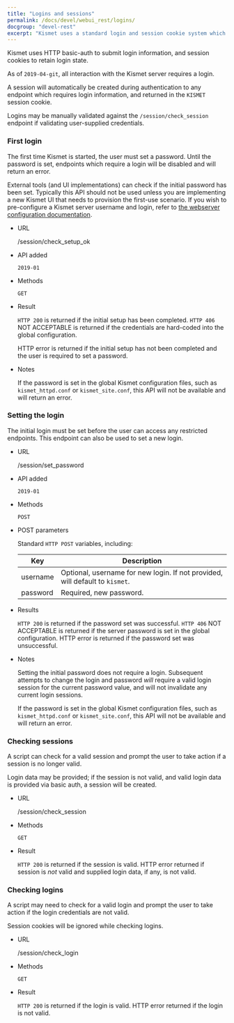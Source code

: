 ```yaml
---
title: "Logins and sessions"
permalink: /docs/devel/webui_rest/logins/
docgroup: "devel-rest"
excerpt: "Kismet uses a standard login and session cookie system which is easily supported by most HTTP libraries."
---
```


Kismet uses HTTP basic-auth to submit login information, and session cookies to retain login state.  

As of `2019-04-git`, all interaction with the Kismet server requires a login.

A session will automatically be created during authentication to any endpoint which requires login information, and returned in the `KISMET` session cookie.

Logins may be manually validated against the `/session/check_session` endpoint if validating user-supplied credentials.

### First login
The first time Kismet is started, the user must set a password.  Until the password is set, endpoints which require a login will be disabled and will return an error.

External tools (and UI implementations) can check if the initial password has been set.  Typically this API should not be used unless you are implementing a new Kismet UI that needs to provision the first-use scenario.  If you wish to pre-configure a Kismet server username and login, refer to [the webserver configuration documentation](/docs/readme/webserver).

* URL 

    /session/check_setup_ok

* API added

    `2019-01`

* Methods

    `GET`

* Result

    `HTTP 200` is returned if the initial setup has been completed.
    `HTTP 406` NOT ACCEPTABLE is returned if the credentials are hard-coded into the global configuration.  

    HTTP error is returned if the initial setup has not been completed and the user is required to set a password.

* Notes

    If the password is set in the global Kismet configuration files, such as `kismet_httpd.conf` or `kismet_site.conf`, this API will not be available and will return an error.

### Setting the login

The initial login must be set before the user can access any restricted endpoints.  This endpoint can also be used to set a new login.

* URL

    /session/set_password

* API added

    `2019-01`

* Methods

    `POST`

* POST parameters

    Standard `HTTP POST` variables, including:

    | Key      | Description                                                                   |
    | ---      | -----------                                                                   |
    | username | Optional, username for new login.  If not provided, will default to `kismet`. |
    | password | Required, new password.                                                       |

* Results

    `HTTP 200` is returned if the password set was successful. 
    `HTTP 406` NOT ACCEPTABLE is returned if the server password is set in the global configuration. 
    HTTP error is returned if the password set was unsuccessful. 

* Notes

    Setting the initial password does not require a login.  Subsequent attempts to change the login and password *will* require a valid login session for the current password value, and will not invalidate any current login sessions.

    If the password is set in the global Kismet configuration files, such as `kismet_httpd.conf` or `kismet_site.conf`, this API will not be available and will return an error.

### Checking sessions

A script can check for a valid session and prompt the user to take action if a session is no longer valid.

Login data may be provided; if the session is not valid, and valid login data is provided via basic auth, a session will be created.

* URL

    /session/check_session

* Methods

    `GET`

* Result

    `HTTP 200` is returned if the session is valid.
    HTTP error returned if session is *not* valid and supplied login data, if any, is not valid.

### Checking logins

A script may need to check for a valid login and prompt the user to take action if the login credentials are not valid.

Session cookies will be ignored while checking logins.

* URL

    /session/check_login

* Methods
    
    `GET`

* Result

    `HTTP 200` is returned if the login is valid.
    HTTP error returned if the login is not valid.


